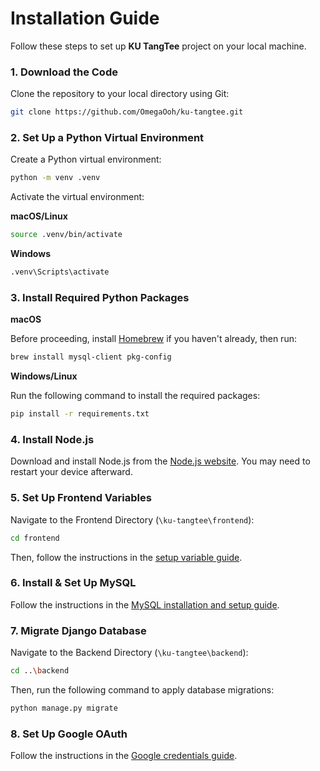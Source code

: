 # Installation Guide


Follow these steps to set up **KU TangTee** project on your local machine.

### 1. Download the Code 
    
Clone the repository to your local directory using Git:

```bash
git clone https://github.com/OmegaOoh/ku-tangtee.git
```

### 2. Set Up a Python Virtual Environment

Create a Python virtual environment:

```bash
python -m venv .venv
```

Activate the virtual environment:

**macOS/Linux**

```bash
source .venv/bin/activate
```

**Windows**

```bash
.venv\Scripts\activate
```

### 3. Install Required Python Packages

**macOS**

Before proceeding, install [Homebrew](https://brew.sh) if you haven't already, then run:


   ```bash
   brew install mysql-client pkg-config
   ```

**Windows/Linux**

Run the following command to install the required packages:

   ```bash
   pip install -r requirements.txt
   ```

### 4. Install Node.js
Download and install Node.js from the [Node.js website](https://nodejs.org/en/download/package-manager). You may need to restart your device afterward.

### 5. Set Up Frontend Variables
Navigate to the Frontend Directory (`\ku-tangtee\frontend`):

   ```bash
   cd frontend
   ```
Then, follow the instructions in the [setup variable guide](./frontend/README.md#setup-variable).

### 6. Install & Set Up MySQL
Follow the instructions in the [MySQL installation and setup guide](./database_guide.md).

### 7. Migrate Django Database
Navigate to the Backend Directory (`\ku-tangtee\backend`):

   ```bash
   cd ..\backend
   ```

Then, run the following command to apply database migrations:

   ```bash
   python manage.py migrate
   ```

### 8. Set Up Google OAuth
Follow the instructions in the [Google credentials guide](./google_credentials_guide.md).
